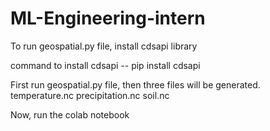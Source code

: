 # ML-Engineering-intern

To run geospatial.py file, install cdsapi library

command to install cdsapi --  pip install cdsapi

First run geospatial.py file, then three files will be generated.
temperature.nc
precipitation.nc
soil.nc

Now, run the colab notebook
